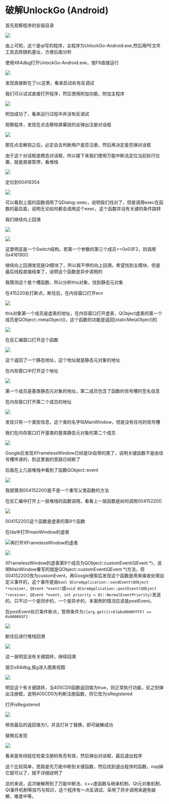 # 破解UnlockGo (Android)

首先观察程序的安装目录

![](Snipaste_2023-02-04_00-03-18.png)

由上可知，这个是qt写的程序，主程序为UnlockGo-Android.exe,然后用PE文件工具去除随机基址，方便后面分析

使用X64dbg打开UnlockGo-Android.exe，按F9直接运行

![](Snipaste_2023-02-04_00-08-00.png)

发现直接断在了cc这里，看来启动处有反调试

我们可以试试直接打开程序，然后使用附加功能，附加主程序

![](Snipaste_2023-02-04_00-29-24.png)

附加成功了，看来运行过程中并没有反调试

观察程序，发现在点击移除屏幕锁的会弹出注册对话框

![](Snipaste_2023-02-04_00-35-42.png)

那在点击解锁之后，必定会去判断用户是否注册，然后再决定是否弹对话框



由于这个对话框是模态对话框，所以接下来我们使用万能中断法定位当前执行位置，就是直接暂停，看堆栈

![](Snipaste_2023-02-04_01-27-16.png)



定位到00416354

![](Snipaste_2023-02-04_01-50-37.png)

可以看到上面的函数调用了QDialog::exec，说明我们找对了，但是调用exec在函数的最后面，说明无论如何都会调用这个exec，这个函数并没有关键的条件跳转

我们继续向上回溯

![](Snipaste_2023-02-04_01-45-34.png)

![](Snipaste_2023-02-04_02-20-53.png)

这里明显是一个Switch结构，若第一个参数的第三个成员==0x03F2，则调用0x416190()

继续向上回溯发现是Qt模块了，所以我不停的向上回溯，希望找到主模块，但是最后线程直接结束了，说明这个函数是异步调用的

我猜测这个是个槽函数，所以分析this对象，找到静态元对象

在415220处打断点，断住后，在内存窗口打开ecx

![](Snipaste_2023-02-04_02-37-52.png)

this对象第一个成员是虚表的地址，在内存窗口打开虚表，QObject虚表的第一个成员是QObject::metaObject()，这个函数的功能是返回[staticMetaObject]的

![](Snipaste_2023-02-04_02-45-45.png)

在反汇编窗口打开这个函数

![](Snipaste_2023-02-04_02-47-46.png)

这个返回了一个静态地址，这个地址就是静态元对象的地址

在内存窗口中打开这个地址

![](Snipaste_2023-02-04_02-49-36.png)

第一个成员是基类静态元对象的地址，第二成员包含了函数的信号槽的签名信息

在内存窗口打开第二个成员的地址

![](Snipaste_2023-02-04_02-52-46.png)

发现只有一个类型信息，这个类的名字叫MainWindow，但是没有任何的信号槽

我们在内存窗口打开基类的基类静态元对象的第二个成员

![](Snipaste_2023-02-04_02-55-15.png)

Google后发现XFramelessWindow已经是Qt自带的类了，说明关键函数不是由信号槽传递的，到这里我的思路已经断了

后面在上几层堆栈中看到了函数QObject::event

![](Snipaste_2023-02-04_02-58-41.png)

我就猜测00415220()是不是一个重写父类函数的方法

在反汇编中打开上一层堆栈的函数调用，看看上一层函数是如何调用00415220()

![](Snipaste_2023-02-04_03-03-04.png)

00415220()这个函数是虚表的第9个函数

在Ida中打开mainWindow的虚表

![](Snipaste_2023-02-04_03-05-34.png)再打开XFramelessWindow的虚表

![](Snipaste_2023-02-04_03-07-36.png)

XFramelessWindow的虚表第9个成员为QObject::customEvent(QEvent *)，说明MainWindow重写的就是QObject::customEvent(QEvent *)方法，将00415220()改为customEvent，再Google搜索后发现这个函数是用来接收处理自定义事件的，这个事件是由`bool QCoreApplication::sendEvent(QObject *receiver, QEvent *event)`或`void QCoreApplication::postEvent(QObject *receiver, QEvent *event, int priority = Qt::NormalEventPriority)`发送的，只不过一个是同步的，一个是异步的，本案例的情况应该是postEvent。

在postEvent处打条件断点，暂停条件为`([arg.get(1)+8]&0x0000FFFF) == 0x000003F2`

![](Snipaste_2023-02-04_03-16-24.png)



断住后进行堆栈回溯

![](Snipaste_2023-02-04_03-18-07.png)

这一层明显没有关键跳转，继续回溯

提示x64dbg,按g进入图表视图

![](Snipaste_2023-02-04_03-21-55.png)

明显这个有关键跳转，当405CD0函数返回值为true，则正常执行功能，反之则弹出注册框，说明405CD0为判断注册函数，将它改为isRegistered

打开isRegistered

![](Snipaste_2023-02-04_03-26-23.png)

修改最后的返回值为1，并且打补丁替换，即可破解成功



替换后发现

![](Snipaste_2023-02-04_03-44-46.png)

看来是有线程在检查注册码有否有效，然后弹出对话框，最后退出程序

这个比较简单，思路是先万能中断到关键函数，然后找到退出程序的函数，nop掉它就可以了，就不详细说明了



总的来说，这次破解用到了万能中断法、c++虚函数与继承机制、Qt元对象机制、Qt事件机制等技巧与知识，这个程序有一点反调试、采用了异步调用来避免破解，难度中等。